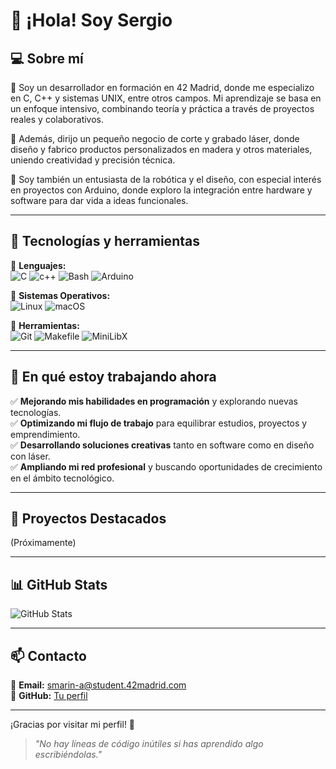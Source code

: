 # 👋 ¡Hola! Soy Sergio

## 💻 Sobre mí

📍 Soy un desarrollador en formación en 42 Madrid, donde me especializo en C, C++ y sistemas UNIX, entre otros campos. Mi aprendizaje se basa en un enfoque intensivo, combinando teoría y práctica a través de proyectos reales y colaborativos.

🔧 Además, dirijo un pequeño negocio de corte y grabado láser, donde diseño y fabrico productos personalizados en madera y otros materiales, uniendo creatividad y precisión técnica.

🤖 Soy también un entusiasta de la robótica y el diseño, con especial interés en proyectos con Arduino, donde exploro la integración entre hardware y software para dar vida a ideas funcionales.

---

## 🚀 Tecnologías y herramientas  

🔹 **Lenguajes:**  
![C](https://img.shields.io/badge/C-%2300599C.svg?style=for-the-badge&logo=c&logoColor=white)
![c++](https://img.shields.io/badge/C++-%2300599C.svg?style=for-the-badge&logo=c%2B%2B&logoColor=white)
![Bash](https://img.shields.io/badge/Bash-%23121011.svg?style=for-the-badge&logo=gnu-bash&logoColor=white)
![Arduino](https://img.shields.io/badge/Arduino-%2300979D.svg?style=for-the-badge&logo=arduino&logoColor=white)

🔹 **Sistemas Operativos:**  
![Linux](https://img.shields.io/badge/Linux-%23FCC624.svg?style=for-the-badge&logo=linux&logoColor=black)
![macOS](https://img.shields.io/badge/macOS-%23999999.svg?style=for-the-badge&logo=apple&logoColor=white)

🔹 **Herramientas:**  
![Git](https://img.shields.io/badge/Git-%23F05032.svg?style=for-the-badge&logo=git&logoColor=white)
![Makefile](https://img.shields.io/badge/Makefile-%23121011.svg?style=for-the-badge)
![MiniLibX](https://img.shields.io/badge/MiniLibX-%2300599C.svg?style=for-the-badge)

---

## 🎯 En qué estoy trabajando ahora  
✅ **Mejorando mis habilidades en programación** y explorando nuevas tecnologías.  
✅ **Optimizando mi flujo de trabajo** para equilibrar estudios, proyectos y emprendimiento.  
✅ **Desarrollando soluciones creativas** tanto en software como en diseño con láser.  
✅ **Ampliando mi red profesional** y buscando oportunidades de crecimiento en el ámbito tecnológico.  

---

## 📌 Proyectos Destacados  

(Próximamente)

---

## 📊 GitHub Stats  
![GitHub Stats](https://github-readme-stats.vercel.app/api?username=sermaal11&show_icons=true&theme=radical)

---

## 📫 Contacto  
📌 **Email:** [smarin-a@student.42madrid.com](mailto:smarin-a@student.42madrid.com)  
📌 **GitHub:** [Tu perfil](https://github.com/sermaal11)

---
¡Gracias por visitar mi perfil! 🚀

> _"No hay líneas de código inútiles si has aprendido algo escribiéndolas."_ 
